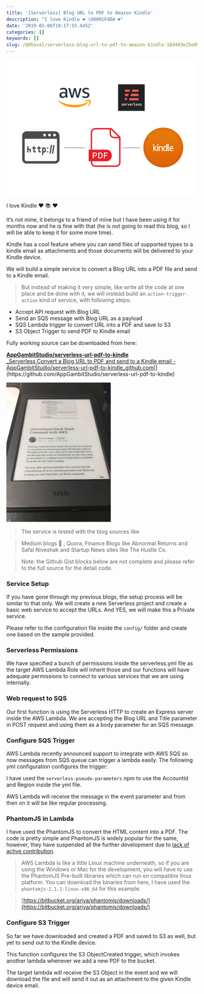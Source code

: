```yaml
---
title: '[Serverless] Blog URL to PDF to Amazon Kindle'
description: "I love Kindle ❤️ \U0001F4DA ❤️"
date: '2019-01-06T19:17:55.445Z'
categories: []
keywords: []
slug: /@dhaval/serverless-blog-url-to-pdf-to-amazon-kindle-18d493e25e05
---
```


![](../img/1__ZFnFXpe0zjZjRTblzEv5WA.png)

I love Kindle ❤️ 📚 ❤️

It’s not mine, it belongs to a friend of mine but I have been using it for months now and he is fine with that (he is not going to read this blog, so I will be able to keep it for some more time).

Kindle has a cool feature where you can send files of supported types to a kindle email as attachments and those documents will be delivered to your Kindle device.

We will build a simple service to convert a Blog URL into a PDF file and send to a Kindle email.

> But instead of making it very simple, like write all the code at one place and be done with it, we will instead build an `action-trigger-action` kind of service, with following steps:

*   Accept API request with Blog URL
*   Send an SQS message with Blog URL as a payload
*   SQS Lambda trigger to convert URL into a PDF and save to S3
*   S3 Object Trigger to send PDF to Kindle email

Fully working source can be downloaded from here:

[**AppGambitStudio/serverless-url-pdf-to-kindle**  
_Serverless Convert a Blog URL to PDF and send to a Kindle email - AppGambitStudio/serverless-url-pdf-to-kindle_github.com](https://github.com/AppGambitStudio/serverless-url-pdf-to-kindle "https://github.com/AppGambitStudio/serverless-url-pdf-to-kindle")[](https://github.com/AppGambitStudio/serverless-url-pdf-to-kindle)

![](../img/1__UqRxLitYMRDK1ZYkTxnSnw.jpeg)

> The service is tested with the blog sources like

> Medium blogs 🙌 , Quora, Finance Blogs like Abnormal Returns and Safal Niveshak and Startup News sites like The Hustle Co.

> Note: the Github Gist blocks below are not complete and please refer to the full source for the detail code.

### Service Setup

If you have gone through my previous blogs, the setup process will be similar to that only. We will create a new Serverless project and create a basic web service to accept the URLs. And YES, we will make this a Private service.

Please refer to the configuration file inside the `config/` folder and create one based on the sample provided.

### Serverless Permissions

We have specified a bunch of permissions inside the serverless.yml file as the target AWS Lambda Role will inherit those and our functions will have adequate permissions to connect to various services that we are using internally.

### Web request to SQS

Our first function is using the Serverless HTTP to create an Express server inside the AWS Lambda. We are accepting the Blog URL and Title parameter in POST request and using them as a body parameter for an SQS message.

### Configure SQS Trigger

AWS Lambda recently announced support to integrate with AWS SQS so now messages from SQS queue can trigger a lambda easily. The following yml configuration configures the trigger:

I have used the `serverless-pseudo-parameters` npm to use the AccountId and Region inside the yml file.

AWS Lambda will receive the message in the event parameter and from then on it will be like regular processing.

### PhantomJS in Lambda

I have used the PhantomJS to convert the HTML content into a PDF. The code is pretty simple and PhantomJS is widely popular for the same, however, they have suspended all the further development due to [lack of active contribution](https://github.com/ariya/phantomjs/issues/15344).

> AWS Lambda is like a little Linux machine underneath, so if you are using the Windows or Mac for the development, you will have to use the PhantomJS Pre-built libraries which can run on compatible linux platform. You can download the binaries from here, I have used the `phantomjs-2.1.1-linux-x86_64` for this example.

> [https://bitbucket.org/ariya/phantomjs/downloads/](https://bitbucket.org/ariya/phantomjs/downloads/)

### Configure S3 Trigger

So far we have downloaded and created a PDF and saved to S3 as well, but yet to send out to the Kindle device.

This function configures the S3 ObjectCreated trigger, which invokes another lambda whenever we add a new PDF to the bucket.

The target lambda will receive the S3 Object in the event and we will download the file and will send it out as an attachment to the given Kindle device email.